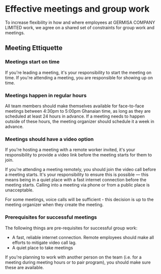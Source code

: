 # Effective meetings and group work

To increase flexibility in how and where employees at GERMISA COMPANY LIMITED work, we agree on a shared set of constraints for group work and meetings. 

## Meeting Ettiquette

### Meetings start on time

If you're leading a meeting, it's your responsibility to start the meeting on time. If you're attending a meeting, you are responsible for showing up on time.

### Meetings happen in regular hours

All team members should make themselves available for face-to-face meetings between 4:30pm to 5:00pm Ghanaian time, as long as they are scheduled at least 24 hours in advance. If a meeting needs to happen outside of these hours, the meeting organizer should schedule it a week in advance. 

### Meetings should have a video option

If you're hosting a meeting with a remote worker invited, it's your responsibility to provide a video link before the meeting starts for them to join. 

If you're attending a meeting remotely, you should join the video call before a meeting starts. It's your responsibility to ensure this is possible — this means being in a quiet place with a fast internet connection before the meeting starts. Calling into a meeting via phone or from a public place is unacceptable.

For some meetings, voice calls will be sufficient - this decision is up to the meeting organizer when they create the meeting.

### Prerequisites for successful meetings

The following things are pre-requisites for successful group work:

* A fast, reliable internet connection. Remote employees should make all efforts to mitigate video call lag.
* A quiet place to take meetings

If you're planning to work with another person on the team (i.e. for a meeting during meeting hours or to pair program), you should make sure these are available. 
